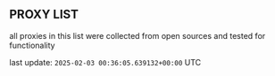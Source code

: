 ## PROXY LIST

all proxies in this list were collected from open sources and tested for functionality

last update: `2025-02-03 00:36:05.639132+00:00` UTC